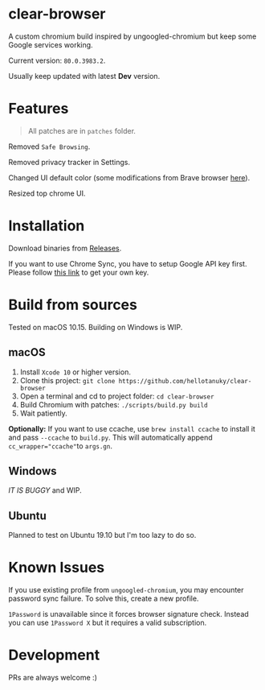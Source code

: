 # clear-browser
A custom chromium build inspired by ungoogled-chromium but keep some Google services working.

Current version: `80.0.3983.2`.

Usually keep updated with latest **Dev** version.

# Features

> All patches are in `patches` folder.

Removed `Safe Browsing`.

Removed privacy tracker in Settings.

Changed UI default color (some modifications from Brave browser [here](https://github.com/brave/brave-core/blob/master/browser/themes/theme_properties.cc)).

Resized top chrome UI.


# Installation

Download binaries from [Releases](https://github.com/hellotanuky/clear-browser/Releases).

If you want to use Chrome Sync, you have to setup Google API key first. Please follow
[this link](https://www.chromium.org/developers/how-tos/api-keys) to get your own key.


# Build from sources

Tested on macOS 10.15. Building on Windows is WIP.

## macOS

1. Install `Xcode 10` or higher version.
2. Clone this project: `git clone https://github.com/hellotanuky/clear-browser`
3. Open a terminal and cd to project folder: `cd clear-browser`
4. Build Chromium with patches: `./scripts/build.py build`
5. Wait patiently.

**Optionally:**  If you want to use ccache,
use `brew install ccache` to install it and pass `--ccache` to `build.py`. This will
automatically append `cc_wrapper="ccache"`to `args.gn`.

## Windows

_IT IS BUGGY_ and WIP.

## Ubuntu

Planned to test on Ubuntu 19.10 but I'm too lazy to do so.

# Known Issues

If you use existing profile from `ungoogled-chromium`, you may encounter password sync failure. To solve this, create a new profile.

`1Password` is unavailable since it forces browser signature check. Instead you can use
`1Password X` but it requires a valid subscription.

# Development

PRs are always welcome :)
